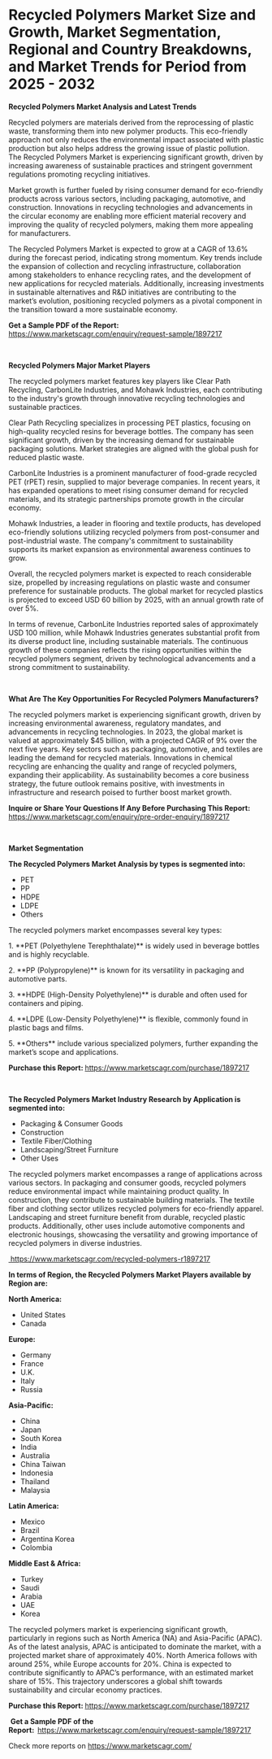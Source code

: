 <p><h1>Recycled Polymers Market Size and Growth, Market Segmentation, Regional and Country Breakdowns, and Market Trends for Period from 2025 -  2032</h1></p><p><strong>Recycled Polymers Market Analysis and Latest Trends</strong></p>
<p><p>Recycled polymers are materials derived from the reprocessing of plastic waste, transforming them into new polymer products. This eco-friendly approach not only reduces the environmental impact associated with plastic production but also helps address the growing issue of plastic pollution. The Recycled Polymers Market is experiencing significant growth, driven by increasing awareness of sustainable practices and stringent government regulations promoting recycling initiatives. </p><p>Market growth is further fueled by rising consumer demand for eco-friendly products across various sectors, including packaging, automotive, and construction. Innovations in recycling technologies and advancements in the circular economy are enabling more efficient material recovery and improving the quality of recycled polymers, making them more appealing for manufacturers.</p><p>The Recycled Polymers Market is expected to grow at a CAGR of 13.6% during the forecast period, indicating strong momentum. Key trends include the expansion of collection and recycling infrastructure, collaboration among stakeholders to enhance recycling rates, and the development of new applications for recycled materials. Additionally, increasing investments in sustainable alternatives and R&D initiatives are contributing to the market’s evolution, positioning recycled polymers as a pivotal component in the transition toward a more sustainable economy.</p></p>
<p><strong>Get a Sample PDF of the Report:&nbsp;</strong> <a href="https://www.marketscagr.com/enquiry/request-sample/1897217?utm_campaign=2233&utm_medium=2&utm_source=Github&utm_content=ia&utm_term=30012025&utm_id=recycled-polymers">https://www.marketscagr.com/enquiry/request-sample/1897217</a></p>
<p>&nbsp;</p>
<p><strong>Recycled Polymers Major Market Players</strong></p>
<p><p>The recycled polymers market features key players like Clear Path Recycling, CarbonLite Industries, and Mohawk Industries, each contributing to the industry's growth through innovative recycling technologies and sustainable practices. </p><p>Clear Path Recycling specializes in processing PET plastics, focusing on high-quality recycled resins for beverage bottles. The company has seen significant growth, driven by the increasing demand for sustainable packaging solutions. Market strategies are aligned with the global push for reduced plastic waste.</p><p>CarbonLite Industries is a prominent manufacturer of food-grade recycled PET (rPET) resin, supplied to major beverage companies. In recent years, it has expanded operations to meet rising consumer demand for recycled materials, and its strategic partnerships promote growth in the circular economy. </p><p>Mohawk Industries, a leader in flooring and textile products, has developed eco-friendly solutions utilizing recycled polymers from post-consumer and post-industrial waste. The company's commitment to sustainability supports its market expansion as environmental awareness continues to grow.</p><p>Overall, the recycled polymers market is expected to reach considerable size, propelled by increasing regulations on plastic waste and consumer preference for sustainable products. The global market for recycled plastics is projected to exceed USD 60 billion by 2025, with an annual growth rate of over 5%.</p><p>In terms of revenue, CarbonLite Industries reported sales of approximately USD 100 million, while Mohawk Industries generates substantial profit from its diverse product line, including sustainable materials. The continuous growth of these companies reflects the rising opportunities within the recycled polymers segment, driven by technological advancements and a strong commitment to sustainability.</p></p>
<p>&nbsp;</p>
<p><strong>What Are The Key Opportunities For Recycled Polymers Manufacturers?</strong></p>
<p><p>The recycled polymers market is experiencing significant growth, driven by increasing environmental awareness, regulatory mandates, and advancements in recycling technologies. In 2023, the global market is valued at approximately $45 billion, with a projected CAGR of 9% over the next five years. Key sectors such as packaging, automotive, and textiles are leading the demand for recycled materials. Innovations in chemical recycling are enhancing the quality and range of recycled polymers, expanding their applicability. As sustainability becomes a core business strategy, the future outlook remains positive, with investments in infrastructure and research poised to further boost market growth.</p></p>
<p><strong>Inquire or Share Your Questions If Any Before Purchasing This Report:</strong> <a href="https://www.marketscagr.com/enquiry/pre-order-enquiry/1897217?utm_campaign=2233&utm_medium=2&utm_source=Github&utm_content=ia&utm_term=30012025&utm_id=recycled-polymers">https://www.marketscagr.com/enquiry/pre-order-enquiry/1897217</a></p>
<p>&nbsp;</p>
<p><strong>Market Segmentation</strong></p>
<p><strong>The Recycled Polymers Market Analysis by types is segmented into:</strong></p>
<p><ul><li>PET</li><li>PP</li><li>HDPE</li><li>LDPE</li><li>Others</li></ul></p>
<p><p>The recycled polymers market encompasses several key types: </p><p>1. **PET (Polyethylene Terephthalate)** is widely used in beverage bottles and is highly recyclable. </p><p>2. **PP (Polypropylene)** is known for its versatility in packaging and automotive parts.</p><p>3. **HDPE (High-Density Polyethylene)** is durable and often used for containers and piping.</p><p>4. **LDPE (Low-Density Polyethylene)** is flexible, commonly found in plastic bags and films.</p><p>5. **Others** include various specialized polymers, further expanding the market’s scope and applications.</p></p>
<p><strong>Purchase this Report:&nbsp;</strong><a href="https://www.marketscagr.com/purchase/1897217?utm_campaign=2233&utm_medium=2&utm_source=Github&utm_content=ia&utm_term=30012025&utm_id=recycled-polymers">https://www.marketscagr.com/purchase/1897217</a></p>
<p>&nbsp;</p>
<p><strong>The Recycled Polymers Market Industry Research by Application is segmented into:</strong></p>
<p><ul><li>Packaging & Consumer Goods</li><li>Construction</li><li>Textile Fiber/Clothing</li><li>Landscaping/Street Furniture</li><li>Other Uses</li></ul></p>
<p><p>The recycled polymers market encompasses a range of applications across various sectors. In packaging and consumer goods, recycled polymers reduce environmental impact while maintaining product quality. In construction, they contribute to sustainable building materials. The textile fiber and clothing sector utilizes recycled polymers for eco-friendly apparel. Landscaping and street furniture benefit from durable, recycled plastic products. Additionally, other uses include automotive components and electronic housings, showcasing the versatility and growing importance of recycled polymers in diverse industries.</p></p>
<p><a href="https://www.marketscagr.com/recycled-polymers-r1897217?utm_campaign=2233&utm_medium=2&utm_source=Github&utm_content=ia&utm_term=30012025&utm_id=recycled-polymers">&nbsp;https://www.marketscagr.com/recycled-polymers-r1897217</a></p>
<p><strong>In terms of Region, the Recycled Polymers Market Players available by Region are:</strong></p>
<p>
    <p> <strong> North America: </strong>
        <ul>
            <li>United States</li>
            <li>Canada</li>
        </ul>
        </p> 
    <p> <strong> Europe: </strong>
        <ul>
            <li>Germany</li>
            <li>France</li>
            <li>U.K.</li>
            <li>Italy</li>
            <li>Russia</li>
        </ul>
        </p> 
    <p> <strong> Asia-Pacific: </strong>
        <ul>
            <li>China</li>
            <li>Japan</li>
            <li>South Korea</li>
            <li>India</li>
            <li>Australia</li>
            <li>China Taiwan</li>
            <li>Indonesia</li>
            <li>Thailand</li>
            <li>Malaysia</li>
        </ul>
        </p> 
    <p> <strong> Latin America: </strong>
        <ul>
            <li>Mexico</li>
            <li>Brazil</li>
            <li>Argentina Korea</li>
            <li>Colombia</li>
        </ul>
        </p> 
    <p> <strong> Middle East & Africa: </strong>
        <ul>
            <li>Turkey</li>
            <li>Saudi</li>
            <li>Arabia</li>
            <li>UAE</li>
            <li>Korea</li>
        </ul>
    </p>
    </p>
<p><p>The recycled polymers market is experiencing significant growth, particularly in regions such as North America (NA) and Asia-Pacific (APAC). As of the latest analysis, APAC is anticipated to dominate the market, with a projected market share of approximately 40%. North America follows with around 25%, while Europe accounts for 20%. China is expected to contribute significantly to APAC’s performance, with an estimated market share of 15%. This trajectory underscores a global shift towards sustainability and circular economy practices.</p></p>
<p><strong>Purchase this Report: </strong><a href="https://www.marketscagr.com/purchase/1897217?utm_campaign=2233&utm_medium=2&utm_source=Github&utm_content=ia&utm_term=30012025&utm_id=recycled-polymers">https://www.marketscagr.com/purchase/1897217</a></p>
<p>&nbsp;<strong>Get a Sample PDF of the Report:&nbsp;&nbsp;</strong><a href="https://www.marketscagr.com/enquiry/request-sample/1897217?utm_campaign=2233&utm_medium=2&utm_source=Github&utm_content=ia&utm_term=30012025&utm_id=recycled-polymers">https://www.marketscagr.com/enquiry/request-sample/1897217</a></p>
<p><strong></strong></p>
<p>Check more reports on <a href="https://www.marketscagr.com/?utm_campaign=2233&utm_medium=2&utm_source=Github&utm_content=ia&utm_term=30012025&utm_id=recycled-polymers">https://www.marketscagr.com/</a></p>